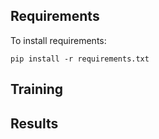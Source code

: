 ## Requirements

To install requirements:

```setup
pip install -r requirements.txt
```

## Training

## Results